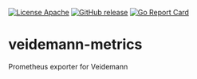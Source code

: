 [![License Apache](https://img.shields.io/github/license/nlnwa/veidemann-metrics.svg)](https://github.com/nlnwa/veidemann-metrics/blob/master/LICENSE)
[![GitHub release](https://img.shields.io/github/release/nlnwa/veidemann-metrics.svg)](https://github.com/nlnwa/veidemann-metrics/releases/latest)
[![Go Report Card](https://goreportcard.com/badge/github.com/nlnwa/veidemann-metrics)](https://goreportcard.com/report/github.com/nlnwa/veidemann-metrics)

# veidemann-metrics
Prometheus exporter for Veidemann
